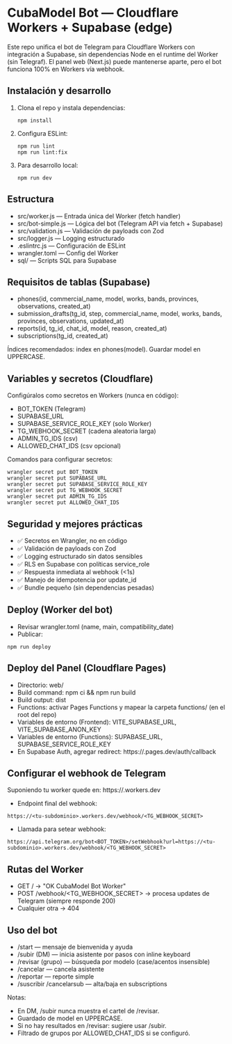 # CubaModel Bot — Cloudflare Workers + Supabase (edge)

Este repo unifica el bot de Telegram para Cloudflare Workers con integración a Supabase, sin dependencias Node en el runtime del Worker (sin Telegraf). El panel web (Next.js) puede mantenerse aparte, pero el bot funciona 100% en Workers vía webhook.

## Instalación y desarrollo

1. Clona el repo y instala dependencias:
   ```
   npm install
   ```

2. Configura ESLint:
   ```
   npm run lint
   npm run lint:fix
   ```

3. Para desarrollo local:
   ```
   npm run dev
   ```

## Estructura
- src/worker.js — Entrada única del Worker (fetch handler)
- src/bot-simple.js — Lógica del bot (Telegram API via fetch + Supabase)
- src/validation.js — Validación de payloads con Zod
- src/logger.js — Logging estructurado
- .eslintrc.js — Configuración de ESLint
- wrangler.toml — Config del Worker
- sql/ — Scripts SQL para Supabase

## Requisitos de tablas (Supabase)
- phones(id, commercial_name, model, works, bands, provinces, observations, created_at)
- submission_drafts(tg_id, step, commercial_name, model, works, bands, provinces, observations, updated_at)
- reports(id, tg_id, chat_id, model, reason, created_at)
- subscriptions(tg_id, created_at)

Índices recomendados: index en phones(model). Guardar model en UPPERCASE.

## Variables y secretos (Cloudflare)
Configúralos como secretos en Workers (nunca en código):
- BOT_TOKEN (Telegram)
- SUPABASE_URL
- SUPABASE_SERVICE_ROLE_KEY (solo Worker)
- TG_WEBHOOK_SECRET (cadena aleatoria larga)
- ADMIN_TG_IDS (csv)
- ALLOWED_CHAT_IDS (csv opcional)

Comandos para configurar secretos:
```
wrangler secret put BOT_TOKEN
wrangler secret put SUPABASE_URL
wrangler secret put SUPABASE_SERVICE_ROLE_KEY
wrangler secret put TG_WEBHOOK_SECRET
wrangler secret put ADMIN_TG_IDS
wrangler secret put ALLOWED_CHAT_IDS
```

## Seguridad y mejores prácticas
- ✅ Secretos en Wrangler, no en código
- ✅ Validación de payloads con Zod
- ✅ Logging estructurado sin datos sensibles
- ✅ RLS en Supabase con políticas service_role
- ✅ Respuesta inmediata al webhook (<1s)
- ✅ Manejo de idempotencia por update_id
- ✅ Bundle pequeño (sin dependencias pesadas)

## Deploy (Worker del bot)
- Revisar wrangler.toml (name, main, compatibility_date)
- Publicar:
```
npm run deploy
```

## Deploy del Panel (Cloudflare Pages)
- Directorio: web/
- Build command: npm ci && npm run build
- Build output: dist
- Functions: activar Pages Functions y mapear la carpeta functions/ (en el root del repo)
- Variables de entorno (Frontend): VITE_SUPABASE_URL, VITE_SUPABASE_ANON_KEY
- Variables de entorno (Functions): SUPABASE_URL, SUPABASE_SERVICE_ROLE_KEY
- En Supabase Auth, agregar redirect: https://<tu-pages>.pages.dev/auth/callback

## Configurar el webhook de Telegram
Suponiendo tu worker quede en: https://<tu-subdominio>.workers.dev
- Endpoint final del webhook:
```
https://<tu-subdominio>.workers.dev/webhook/<TG_WEBHOOK_SECRET>
```
- Llamada para setear webhook:
```
https://api.telegram.org/bot<BOT_TOKEN>/setWebhook?url=https://<tu-subdominio>.workers.dev/webhook/<TG_WEBHOOK_SECRET>
```

## Rutas del Worker
- GET / → "OK CubaModel Bot Worker"
- POST /webhook/<TG_WEBHOOK_SECRET> → procesa updates de Telegram (siempre responde 200)
- Cualquier otra → 404

## Uso del bot
- /start — mensaje de bienvenida y ayuda
- /subir (DM) — inicia asistente por pasos con inline keyboard
- /revisar (grupo) — búsqueda por modelo (case/acentos insensible)
- /cancelar — cancela asistente
- /reportar — reporte simple
- /suscribir /cancelarsub — alta/baja en subscriptions

Notas:
- En DM, /subir nunca muestra el cartel de /revisar.
- Guardado de model en UPPERCASE.
- Si no hay resultados en /revisar: sugiere usar /subir.
- Filtrado de grupos por ALLOWED_CHAT_IDS si se configuró.
